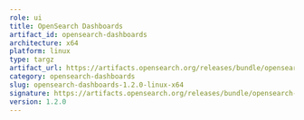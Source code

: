 ```yaml
---
role: ui
title: OpenSearch Dashboards
artifact_id: opensearch-dashboards
architecture: x64
platform: linux
type: targz
artifact_url: https://artifacts.opensearch.org/releases/bundle/opensearch-dashboards/1.2.0/opensearch-dashboards-1.2.0-linux-x64.tar.gz
category: opensearch-dashboards
slug: opensearch-dashboards-1.2.0-linux-x64
signature: https://artifacts.opensearch.org/releases/bundle/opensearch-dashboards/1.2.0/opensearch-dashboards-1.2.0-linux-x64.tar.gz.sig
version: 1.2.0
---
```



